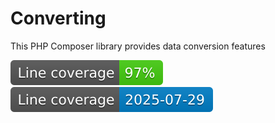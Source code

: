 # Converting

This PHP Composer library provides data conversion features

![coverage](docs/coverage-badge.svg)
![coverage](docs/coverage-date-badge.svg)
